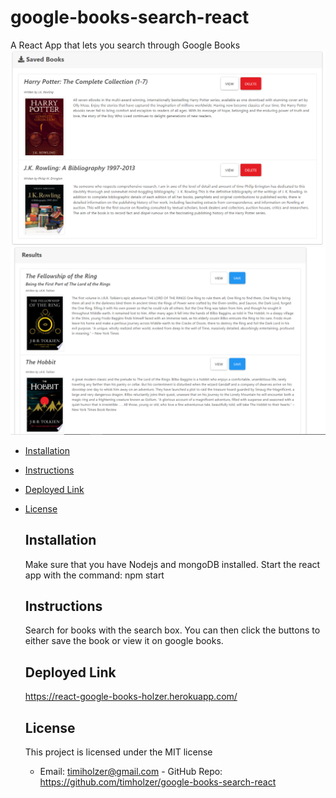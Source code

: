 # google-books-search-react
A React App that lets you search through Google Books
![](saved.png)
![](search.png)
    
* [Installation](#Installation)
    
* [Instructions](#Instructions)

* [Deployed Link](#Deployed-Link)
    
* [License](#License)
       
    ## Installation
    Make sure that you have Nodejs and mongoDB installed. Start the react app with the command: npm start 
    ## Instructions
    Search for books with the search box. You can then click the buttons to either save the book or view it on google books.
    ## Deployed Link
    https://react-google-books-holzer.herokuapp.com/

    ## License 
    This project is licensed under the MIT license
    - Email: timiholzer@gmail.com - GitHub Repo: https://github.com/timholzer/google-books-search-react